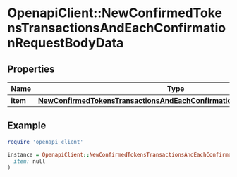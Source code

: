 # OpenapiClient::NewConfirmedTokensTransactionsAndEachConfirmationRequestBodyData

## Properties

| Name | Type | Description | Notes |
| ---- | ---- | ----------- | ----- |
| **item** | [**NewConfirmedTokensTransactionsAndEachConfirmationRequestBodyDataItem**](NewConfirmedTokensTransactionsAndEachConfirmationRequestBodyDataItem.md) |  |  |

## Example

```ruby
require 'openapi_client'

instance = OpenapiClient::NewConfirmedTokensTransactionsAndEachConfirmationRequestBodyData.new(
  item: null
)
```

